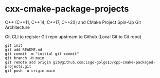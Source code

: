 # cxx-cmake-package-projects
C++ (C++11, C++14, C++17, C++20) and CMake Project Spin-Up Git Architecture

Git CLI to register Git repo upstream to Github (Local Git to Git repo)
```
git init
git add README.md
git commit -m "initial git commit"
git branch -M main
git remote add origin git@github.com:isgo-golgo13/cpp-cmake-packaged-projects.git
git push -u origin main
